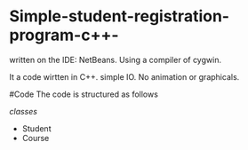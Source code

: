 # Simple-student-registration-program-c++-
written on the IDE: NetBeans. 
Using a compiler of cygwin.

It a code wirtten in C++. 
simple IO. No animation or graphicals.

#Code
The code is structured as follows

*classes*

- Student
- Course
